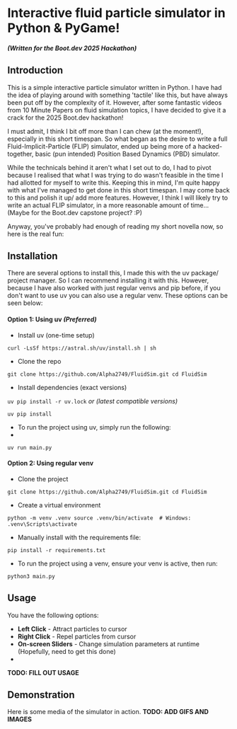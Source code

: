 # Interactive fluid particle simulator in Python & PyGame!
##### (Written for the Boot.dev 2025 Hackathon)


## Introduction
This is a simple interactive particle simulator written in Python.
I have had the idea of playing around with something 'tactile' like this, but have always been put off by the complexity of it.
However, after some fantastic videos from 10 Minute Papers on fluid simulation topics, I have decided to give it a crack for the 2025 Boot.dev hackathon!

I must admit, I think I bit off more than I can chew (at the moment!), especially in this short timespan. 
So what began as the desire to write a full Fluid-Implicit-Particle (FLIP) simulator, ended up being more of a hacked-together, basic (pun intended) Position Based Dynamics (PBD) simulator.

While the technicals behind it aren't what I set out to do, I had to pivot because I realised that what I was trying to do wasn't feasible in the time I had allotted for myself to write this.
Keeping this in mind, I'm quite happy with what I've managed to get done in this short timespan. I may come back to this and polish it up/ add more features. However, I think I will likely try to write an actual FLIP simulator, in a more reasonable amount of time... (Maybe for the Boot.dev capstone project? :P)

Anyway, you've probably had enough of reading my short novella now, so here is the real fun:

## Installation
There are several options to install this, I made this with the uv package/ project manager. So I can recommend installing it with this. However, because I have also worked with just regular venvs and pip before, if you don't want to use uv you can also use a regular venv. These options can be seen below:

#### Option 1: Using uv *(Preferred)*
- Install uv (one-time setup)
  
`curl -LsSf https://astral.sh/uv/install.sh | sh`

- Clone the repo
  
`git clone https://github.com/Alpha2749/FluidSim.git
cd FluidSim`

- Install dependencies (exact versions)
  
`uv pip install -r uv.lock`
*or (latest compatible versions)*

`uv pip install`

- To run the project using uv, simply run the following:
- 
`uv run main.py`

#### Option 2: Using regular venv
- Clone the project
  
`git clone https://github.com/Alpha2749/FluidSim.git
cd FluidSim`

- Create a virtual environment
  
`python -m venv .venv
source .venv/bin/activate  # Windows: .venv\Scripts\activate`

- Manually install with the requirements file:
  
`pip install -r requirements.txt`

- To run the project using a venv, ensure your venv is active, then run:
  
`python3 main.py`

## Usage
You have the following options:
- **Left Click** - Attract particles to cursor
- **Right Click** - Repel particles from cursor
- **On-screen Sliders** - Change simulation parameters at runtime (Hopefully, need to get this done)
- 
**TODO: FILL OUT USAGE**

## Demonstration
Here is some media of the simulator in action.
**TODO: ADD GIFS AND IMAGES**

